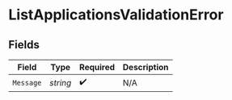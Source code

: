 # ListApplicationsValidationError


## Fields

| Field              | Type               | Required           | Description        |
| ------------------ | ------------------ | ------------------ | ------------------ |
| `Message`          | *string*           | :heavy_check_mark: | N/A                |